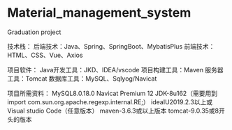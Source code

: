 # Material_management_system
Graduation project


技术栈：
后端技术：Java、Spring、SpringBoot、MybatisPlus
前端技术：HTML、CSS、Vue、Axios

项目软件：
Java开发工具：JKD、IDEA/vscode
项目构建工具：Maven
服务器工具：Tomcat
数据库工具：MySQL、Sqlyog/Navicat

项目所需资料：
MySQL8.0.18.0
Navicat Premium 12
JDK-8u162（需要用到import com.sun.org.apache.regexp.internal.RE;）
ideaIU2019.2.3以上或Visual studio Code（任意版本）
maven-3.6.3或以上版本
tomcat-9.0.35或8开头的版本
